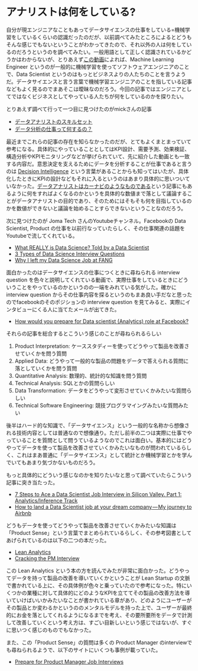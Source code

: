 # アナリストは何をしている?

自分が現エンジニアなこともあってデータサイエンスの仕事をしている=機械学習をしているくらいの認識だったのだが、以前調べてみたところによるとどうもそんな感じでもないということがわかってきたので、それ以外の人は何をしているのだろうというのを調べてみたい。一般用語として正しく認識されているかどうかはわからないが、とりあえず[この動画](https://www.youtube.com/watch?v=l05OHGUyK-E)によれば、Machine Learning Engineer というのが一般的に機械学習を使ってソフトウェアエンジニアのことで、Data Scientist というのはもっとビジネスよりの人たちのことを言うようだ。データサイエンスと言う言葉で機械学習エンジニアのことを指している記事などもよく見るのでまあそこは曖昧なのだろう。今回の記事ではエンジニアとしてではなくビジネスとしてやっている人たちが何をしているのかを探りたい。

とりあえず調べて行って一つ目に見つけたのがmickさんの記事

- [データアナリストのスキルセット](https://custle.hatenablog.com/entry/2019/11/04/110529)
- [データ分析の仕事って何するの？](https://custle.hatenablog.com/entry/2019/04/29/120034)


最近までこれらの記事の存在を知らなかったのだが、とてもよくまとまっていて参考になる。具体的にやっていることとしてはKPI設計、需要予測、効果検証、構造分析やKPIモニタリングなどが挙げられていて、先に紹介した動画とも一致する内容だ。意思決定を支えるためにデータを分析することが仕事であると言うのは [Decision Intelligence](https://towardsdatascience.com/introduction-to-decision-intelligence-5d147ddab767) という言葉があることからも知ってはいたが、具体化したときにKPIの設計などもそれに入るというのはあまり具体的に思いついていなかった。[データアナリストはカーナビのようなものである](https://custle.hatenablog.com/entry/2019/09/28/104221)という記事にもあるように何をすればよくなるのかというを具体的な数値まで落として議論することがデータアナリストの目的であり、そのためにはそもそも何を目指しているのかを数値ができないと議論を始めることすらできないということなのだろう。

次に見つけたのが Joma Tech さんのYoutubeチャンネル。Facebookの Data Scientist, Product の仕事を以前行なっていたらしく、その仕事関連の話題をYoutubeで流してくれている。

- [What REALLY is Data Science? Told by a Data Scientist](https://www.youtube.com/watch?v=xC-c7E5PK0Y)
- [3 Types of Data Science Interview Questions](https://www.youtube.com/watch?v=4Z6lxfglvUU)
- [Why I left my Data Science Job at FANG](https://www.youtube.com/watch?v=M5v1nXiUaOI)


面白かったのはデータサイエンスの仕事につくときに尋ねられる interview question を色々と説明してくれている動画で、実際仕事をしているときにどういうことをやっているのかというのの一端をみれている気がした。確かに interview question からその仕事内容を探るというのもまあ良い手だなと思ったのでfacebookのそのポジションの interview question を見てみると、実際にインタビューにくる人に当てたメールが出てきた。

- [How would you prepare for Data scientist (Analytics) role at Facebook?](https://www.quora.com/How-would-you-prepare-for-Data-scientist-Analytics-role-at-Facebook)


それらの記事を総合するとこういう感じのことが尋ねられるらしい

1. Product Interpretation: ケーススタディーを使ってどうやって製品を改善させていくかを問う質問
1. Applied Data: どうやって一般的な製品の問題をデータで答えられる質問に落としていくかを問う質問
1. Quantitative Analysis: 数理的、統計的な知識を問う質問
1. Technical Analysis: SQLとかの質問らしい
1. Data Transformation: データをどうやって変形させていくかみたいな質問らしい
1. Technical Software Engineering: 競技プログラマイングみたいな質問みたい


後半はハード的な知識で、「データサイエンス」という一般的な名称から想像される技術内容としては普通なので想像通り。ただし前半の二つは実際に仕事でやっていることを質問として問うているようなのでこれは面白い。基本的にはどうやってデータを使って製品を改善させていくかみたいなものが問われているらしく、これはまあ普通に「データサイエンス」として統計とか機械学習とかを学んでいてもあまり気づかないものだろう。

もっと具体的にどういう感じなのかを知りたいなと思って調べていたらこういう記事に突き当たった。

- [7 Steps to Ace a Data Scientist Job Interview in Silicon Valley. Part 1: Analytics/Inference Track](https://medium.com/%40skills_ai/7-steps-to-prepare-for-a-data-scientist-interview-part-1-analytics-inference-track-c08a7fdbdb15)
- [How to land a Data Scientist job at your dream company — My journey to Airbnb](https://elu.nl/how-to-land-a-data-scientist-job-at-your-dream-company%E2%80%8A-%E2%80%8Amy-journey-to-airbnb/)


どうもデータを使ってどうやって製品を改善させていくかみたいな知識は「Product Sense」という言葉でまとめられているらしく、その参考図書としてあげられているのは以下の二つの本だった。

- [Lean Analytics](https://www.amazon.com/Lean-Analytics-Better-Startup-Faster/dp/1449335675)
- [Cracking the PM Interview](https://www.amazon.com/Cracking-PM-Interview-Product-Technology-ebook/dp/B00ISYMUR6)


この Lean Analytics という本の方を読んでみたが非常に面白かった。どうやってデータを持って製品の改善を導いていくかということが Lean Startup の文脈で書かれている上に、その具体例が色々と乗っていたので参考になった。特にいくつかの業種に対して具体的にどのようなKPIを立ててその製品の改善方法を導いていけばいいかみたいなことが書かれている章があり、どのようにユーザーがその製品とか変わるかというののメンタルモデルを持った上で、ユーザーが最終的にお金を落としてくれるようになるまでを考え、その要所要所をデータで計測して改善していくという考え方は、すごい目新しいという感じではないが、すぐに思いつく感じのものでもなかった。

また、この「Product Sense」の質問は多くの Product Manager のinterviewでも尋ねられるようで、以下のサイトにいくつも事例が載っていた。

- [Prepare for Product Manager Job Interviews](https://www.productmanagementexercises.com/metrics)
